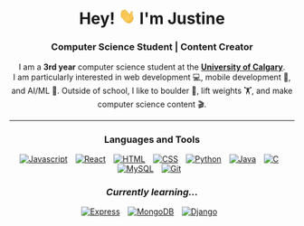 <h1 align="center">Hey! <img src="https://raw.githubusercontent.com/ABSphreak/ABSphreak/master/gifs/Hi.gif" width="30px"> I'm Justine</h1>
<h3 align="center">Computer Science Student | Content Creator</h3> 
<p align="center">
I am a <b>3rd year</b> computer science student at the <a href="https://science.ucalgary.ca/computer-science" target="blank"><b>University of Calgary</b></a>.<br> I am particularly interested in web development 💻, mobile development 📱, and AI/ML 🤖. Outside of school, I like to boulder 🧗, lift weights 🏋️, and make computer science content 🎬.
</b>
</p>

---

<div align="center">
<h3>Languages and Tools</h3>
<a href="https://www.javascript.com/" target="blank"><img alt="Javascript" width="30px" style="padding-right:10px;" src="https://cdn.jsdelivr.net/gh/devicons/devicon/icons/javascript/javascript-original.svg" /></a>
<a href="https://react.dev/" target="blank"><img alt="React" width="30px" style="padding-right:10px;" src="https://cdn.jsdelivr.net/gh/devicons/devicon/icons/react/react-original.svg" /></a>
<a href="https://html.spec.whatwg.org/multipage/" target="blank"><img alt="HTML" width="30px" style="padding-right:10px;" src="https://cdn.jsdelivr.net/gh/devicons/devicon/icons/html5/html5-plain.svg" /></a>
<a href="https://github.com/jasutiin"><img alt="CSS" width="30px" style="padding-right:10px;" src="https://cdn.jsdelivr.net/gh/devicons/devicon/icons/css3/css3-plain.svg" /></a>
<a href="https://www.python.org/" target="blank"><img alt="Python" width="30px" style="padding-right:10px;" src="https://cdn.jsdelivr.net/gh/devicons/devicon/icons/python/python-plain.svg" /></a>
<a href="https://www.java.com/en/" target="blank"><img alt="Java" width="30px" style="padding-right:10px;" src="https://cdn.jsdelivr.net/gh/devicons/devicon/icons/java/java-original.svg"/></a>
<a href="https://github.com/jasutiin"><img alt="C" width="30px" style="padding-right:10px;" src="https://cdn.jsdelivr.net/gh/devicons/devicon/icons/c/c-original.svg" /></a>
<a href="https://www.mysql.com/" target="blank"><img alt="MySQL" width="30px" style="padding-right:10px;" src="https://cdn.jsdelivr.net/gh/devicons/devicon/icons/mysql/mysql-original-wordmark.svg" /></a>
<a href="https://git-scm.com/" target="blank"><img alt="Git" width="30px" style="padding-right:10px;" src="https://cdn.jsdelivr.net/gh/devicons/devicon/icons/git/git-original.svg" /></a>
</div>

<div align="center">
<h3><em>Currently learning...</em></h3>
<a href="https://expressjs.com/" target="blank"><img alt="Express" width="30px" style="padding-right:10px;" src="https://cdn.jsdelivr.net/gh/devicons/devicon/icons/express/express-original-wordmark.svg" /></a>
<a href="https://www.mongodb.com/" target="blank"><img alt="MongoDB" width="30px" style="padding-right:10px;" src="https://cdn.jsdelivr.net/gh/devicons/devicon/icons/mongodb/mongodb-original.svg" /></a>
<a href="https://www.djangoproject.com/" target="blank"><img alt="Django" width="30px" style="padding-right:10px;" src="https://cdn.jsdelivr.net/gh/devicons/devicon/icons/django/django-plain-wordmark.svg" /></a>
</div>
